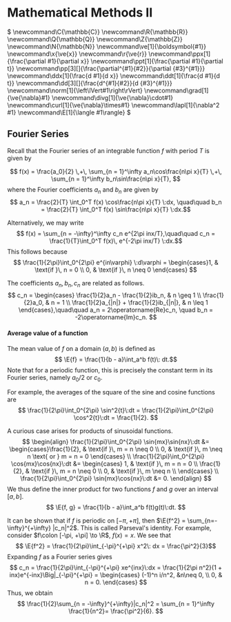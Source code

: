 # Mathematical Methods II

$
\newcommand\C{\mathbb{C}}
\newcommand\R{\mathbb{R}}
\newcommand\Q{\mathbb{Q}}
\newcommand\Z{\mathbb{Z}}
\newcommand\N{\mathbb{N}}
\newcommand\ve[1]{\boldsymbol{#1}}
\newcommand\x{\ve{x}}
\newcommand\r{\ve{r}}
\newcommand\ppx[1]{\frac{\partial #1}{\partial x}}
\newcommand\ppt[1]{\frac{\partial #1}{\partial t}}
\newcommand\pp[3][]{\frac{\partial^{#1}{#2}}{\partial {#3}^{#1}}}
\newcommand\ddx[1]{\frac{d #1}{d x}}
\newcommand\ddt[1]{\frac{d #1}{d t}}
\newcommand\dd[3][]{\frac{d^{#1}{#2}}{d {#3}^{#1}}}
\newcommand\norm[1]{\left\lVert#1\right\rVert}
\newcommand\grad[1]{\ve{\nabla}#1}
\newcommand\divg[1]{\ve{\nabla}\cdot#1}
\newcommand\curl[1]{\ve{\nabla}\times#1}
\newcommand\lapl[1]{\nabla^2 #1}
\newcommand\E[1]{\langle #1\rangle}
$


## Fourier Series

Recall that the Fourier series of an integrable function $f$ with period $T$ is given by

$$ f(x) = \frac{a_0}{2} \,+\, \sum_{n = 1}^\infty a_n\cos\frac{n\pi x}{T} \,+\, \sum_{n = 1}^\infty b_n\sin\frac{n\pi x}{T}, $$
where the Fourier coefficients $a_n$ and $b_n$ are given by
$$ a_n = \frac{2}{T} \int_0^T f(x) \cos\frac{n\pi x}{T} \:dx,
\quad\quad b_n = \frac{2}{T} \int_0^T f(x) \sin\frac{n\pi x}{T} \:dx.$$

Alternatively, we may write
$$ f(x) = \sum_{n = -\infty}^\infty c_n e^{2\pi inx/T},\quad\quad c_n = \frac{1}{T}\int_0^T f(x)\, e^{-2\pi inx/T} \:dx.$$
This follows because
$$ \frac{1}{2\pi}\int_0^{2\pi} e^{in\varphi} \:d\varphi = 
\begin{cases}1, & \text{if }\, n = 0 \\
0, & \text{if }\, n \neq 0
\end{cases}
$$

The coefficients $a_n, b_n, c_n$ are related as follows.
$$ c_n = \begin{cases}
\frac{1}{2}a_n - \frac{1}{2}ib_n, & n \geq 1 \\
\frac{1}{2}a_0, & n = 1 \\
\frac{1}{2}a_{|n|} + \frac{1}{2}ib_{|n|}, & n \leq 1
\end{cases},\quad\quad
a_n = 2\operatorname{Re}c_n, \quad b_n = -2\operatorname{Im}c_n.
$$

#### Average value of a function
The mean value of $f$ on a domain $(a, b)$ is defined as
$$ \E{f} = \frac{1}{b - a}\int_a^b f(t)\: dt.$$
Note that for a periodic function, this is precisely the constant term in its Fourier series, namely $a_0 /2$ or $c_0$.

For example, the averages of the square of the sine and cosine functions are
$$ \frac{1}{2\pi}\int_0^{2\pi} \sin^2{t}\:dt = \frac{1}{2\pi}\int_0^{2\pi} \cos^2{t}\:dt = \frac{1}{2}. $$

A curious case arises for products of sinusoidal functions.
$$ 
\begin{align}
\frac{1}{2\pi}\int_0^{2\pi} \sin{mx}\sin{nx}\:dt &= 
\begin{cases}\frac{1}{2}, & \text{if }\, m = n \neq 0 \\
0, & \text{if }\, m \neq n \text{ or } m = n = 0
\end{cases} \\
\frac{1}{2\pi}\int_0^{2\pi} \cos{mx}\cos{nx}\:dt &= 
\begin{cases}
1, & \text{if }\, m = n = 0 \\
\frac{1}{2}, & \text{if }\, m = n \neq 0 \\
0, & \text{if }\, m \neq n \\
\end{cases} \\
\frac{1}{2\pi}\int_0^{2\pi} \sin{mx}\cos{nx}\:dt &= 0.
\end{align}
$$
We thus define the inner product for two functions $f$ and $g$ over an interval $[a, b]$.
$$ \E{f, g} = \frac{1}{b - a}\int_a^b f(t)g(t)\:dt. $$

It can be shown that if $f$ is periodic on $[-\pi, +\pi]$, then $\E{f^2} = \sum_{n=-\infty}^{+\infty} |c_n|^2$. This is called Parseval's identity. For example, consider $f\colon [-\pi, +\pi] \to \R$, $f(x) = x$. We see that
$$ \E{f^2} = \frac{1}{2\pi}\int_{-\pi}^{+\pi} x^2\: dx = \frac{\pi^2}{3}$$
Expanding $f$ as a Fourier series gives
$$ c_n = \frac{1}{2\pi}\int_{-\pi}^{+\pi} xe^{inx}\:dx = \frac{1}{2\pi n^2}(1 + inx)e^{-inx}\Big|_{-\pi}^{+\pi} = \begin{cases}
	(-1)^n i/n^2, &n\neq 0, \\ 0, & n = 0. \end{cases} $$
Thus, we obtain
$$ \frac{1}{2}\sum_{n = -\infty}^{+\infty}|c_n|^2 = \sum_{n = 1}^\infty \frac{1}{n^2}= \frac{\pi^2}{6}. $$